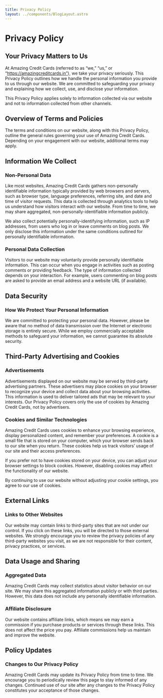 ```yaml
---
title: Privacy Policy
layout: ../components/BlogLayout.astro
---
```


# Privacy Policy

## Your Privacy Matters to Us

At Amazing Credit Cards (referred to as “we,” “us,” or “https://amazingcreditcards.in”), we take your privacy seriously. This Privacy Policy outlines how we handle the personal information you provide to us through our website. We are committed to safeguarding your privacy and explaining how we collect, use, and disclose your information.

This Privacy Policy applies solely to information collected via our website and not to information collected from other channels.

## Overview of Terms and Policies

The terms and conditions on our website, along with this Privacy Policy, outline the general rules governing your use of Amazing Credit Cards. Depending on your engagement with our website, additional terms may apply.

## Information We Collect

### Non-Personal Data

Like most websites, Amazing Credit Cards gathers non-personally identifiable information typically provided by web browsers and servers, such as browser type, language preferences, referring site, and date and time of visitor requests. This data is collected through analytics tools to help us understand how visitors interact with our website. From time to time, we may share aggregated, non-personally-identifiable information publicly.

We also collect potentially personally-identifying information, such as IP addresses, from users who log in or leave comments on blog posts. We only disclose this information under the same conditions outlined for personally identifiable information.

### Personal Data Collection

Visitors to our website may voluntarily provide personally identifiable information. This can occur when you engage in activities such as posting comments or providing feedback. The type of information collected depends on your interaction. For example, users commenting on blog posts are asked to provide an email address and a website URL (if available).

## Data Security

### How We Protect Your Personal Information

We are committed to protecting your personal data. However, please be aware that no method of data transmission over the Internet or electronic storage is entirely secure. While we employ commercially acceptable methods to safeguard your information, we cannot guarantee its absolute security.

## Third-Party Advertising and Cookies

### Advertisements

Advertisements displayed on our website may be served by third-party advertising partners. These advertisers may place cookies on your browser to recognize your device and collect data about your browsing activities. This information is used to deliver tailored ads that may be relevant to your interests. Our Privacy Policy covers only the use of cookies by Amazing Credit Cards, not by advertisers.

### Cookies and Similar Technologies

Amazing Credit Cards uses cookies to enhance your browsing experience, display personalized content, and remember your preferences. A cookie is a small file that is stored on your computer, which your browser sends back to our site when you return. These cookies help us track visitors’ usage of our site and their access preferences.

If you prefer not to have cookies stored on your device, you can adjust your browser settings to block cookies. However, disabling cookies may affect the functionality of our website.

By continuing to use our website without adjusting your cookie settings, you agree to our use of cookies.

## External Links

### Links to Other Websites

Our website may contain links to third-party sites that are not under our control. If you click on these links, you will be directed to those external websites. We strongly encourage you to review the privacy policies of any third-party websites you visit, as we are not responsible for their content, privacy practices, or services.

## Data Usage and Sharing

### Aggregated Data

Amazing Credit Cards may collect statistics about visitor behavior on our site. We may share this aggregated information publicly or with third parties. However, this data does not include any personally identifiable information.

### Affiliate Disclosure

Our website contains affiliate links, which means we may earn a commission if you purchase products or services through these links. This does not affect the price you pay. Affiliate commissions help us maintain and improve the website.

## Policy Updates

### Changes to Our Privacy Policy

Amazing Credit Cards may update its Privacy Policy from time to time. We encourage you to periodically review this page to stay informed of any changes. Continued use of our site after any changes to the Privacy Policy constitutes your acceptance of those changes.
